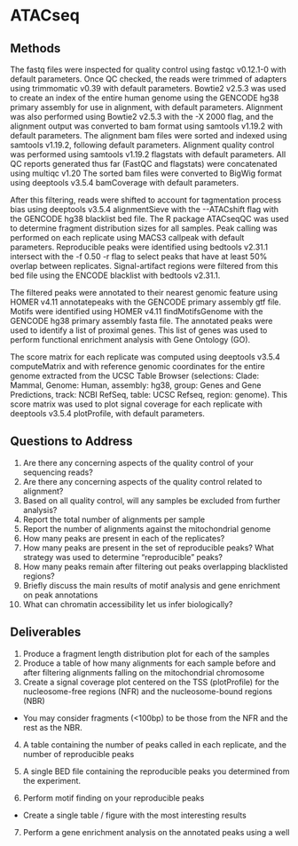 # ATACseq

## Methods

The fastq files were inspected for quality control using fastqc v0.12.1-0 with default parameters. Once QC checked, the reads were trimmed of adapters using trimmomatic v0.39 with default parameters. Bowtie2 v2.5.3 was used to create an index of the entire human genome using the GENCODE hg38 primary assembly for use in alignment, with default parameters. Alignment was also performed using Bowtie2 v2.5.3 with the -X 2000 flag, and the alignment output was converted to bam format using samtools v1.19.2 with default parameters. 
The alignment bam files were sorted and indexed using samtools v1.19.2, following default parameters. Alignment quality control was performed using samtools v1.19.2 flagstats with default parameters. All QC reports generated thus far (FastQC and flagstats) were concatenated using multiqc v1.20 The sorted bam files were converted to BigWig format using deeptools v3.5.4 bamCoverage with default parameters. 

After this filtering, reads were shifted to account for tagmentation process bias using deeptools v3.5.4 alignmentSieve with the --ATACshift flag with the GENCODE hg38 blacklist bed file. The R package ATACseqQC was used to determine fragment distribution sizes for all samples. Peak calling was performed on each replicate  using MACS3 callpeak with default parameters. Reproducible peaks were identified using bedtools v2.31.1 intersect with the -f 0.50 -r flag to select peaks that have at least 50% overlap between replicates. Signal-artifact regions were filtered from this bed file using the ENCODE blacklist with bedtools v2.31.1. 

The filtered peaks were annotated to their nearest genomic feature using HOMER v4.11 annotatepeaks with the GENCODE primary assembly gtf file. Motifs were identified using HOMER v4.11 findMotifsGenome with the GENCODE hg38 primary assembly fasta file. The annotated peaks were used to identify a list of proximal genes. This list of genes was used to perform functional enrichment analysis with Gene Ontology (GO).

The score matrix for each replicate was computed using deeptools v3.5.4 computeMatrix and with reference genomic coordinates for the entire genome extracted from the UCSC Table Browser (selections: Clade: Mammal, Genome: Human, assembly: hg38, group: Genes and Gene Predictions, track: NCBI RefSeq, table: UCSC Refseq, region: genome). This score matrix was used to plot signal coverage for each replicate with deeptools v3.5.4 plotProfile, with default parameters.

## Questions to Address

1. Are there any concerning aspects of the quality control of your sequencing reads?
2. Are there any concerning aspects of the quality control related to alignment?
3. Based on all quality control, will any samples be excluded from further analysis?
4. Report the total number of alignments per sample
5. Report the number of alignments against the mitochondrial genome
6. How many peaks are present in each of the replicates?
7. How many peaks are present in the set of reproducible peaks? What strategy was used to determine “reproducible” peaks?
8. How many peaks remain after filtering out peaks overlapping blacklisted regions?
9. Briefly discuss the main results of motif analysis and gene enrichment on peak annotations
10. What can chromatin accessibility let us infer biologically?

## Deliverables

1. Produce a fragment length distribution plot for each of the samples
2. Produce a table of how many alignments for each sample before and after filtering alignments falling on the mitochondrial chromosome
3. Create a signal coverage plot centered on the TSS (plotProfile) for the nucleosome-free regions (NFR) and the nucleosome-bound regions (NBR)
  - You may consider fragments (<100bp) to be those from the NFR and the rest as the NBR.
4. A table containing the number of peaks called in each replicate, and the number of reproducible peaks

5. A single BED file containing the reproducible peaks you determined from the experiment.

6. Perform motif finding on your reproducible peaks

  - Create a single table / figure with the most interesting results
7. Perform a gene enrichment analysis on the annotated peaks using a well



